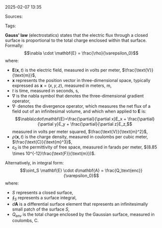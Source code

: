 2025-02-07 13:35

Sources: 

Tags:

**Gauss' law** (electrostatics) states that the electric flux through a closed surface is proportional to the total charge enclosed within that surface. Formally:
$$\nabla \cdot \mathbf{E} = \frac{\rho}{\varepsilon_0}$$
where:
- $\mathbf{E}(\mathbf{x},t)$ is the electric field, measured in volts per meter, $\frac{\text{V}}{\text{m}}$, 
- $\mathbf{x}$ represents the position vector in three-dimensional space, typically expressed as $\mathbf{x}=(x,y,z)$, measured in meters, $\text{m}$,
- $t$ is time, measured in seconds, $\text{s}$,
- $\nabla$ is the nabla symbol that denotes the three-dimensional gradient operator,
- $\nabla \cdot$ denotes the divergence operator, which measures the net flux of a field out of an infinitesimal volume, and which when applied to $\mathbf{E}$ is: $$\nabla\cdot\mathbf{E}=\frac{\partial}{\partial x}E_x + \frac{\partial}{\partial y}E_y + \frac{\partial}{\partial z}E_z,$$ measured in volts per meter squared, $\frac{\text{V}}{\text{m}^2}$,
- $\rho(\mathbf{x}, t)$ is the charge density, measured in coulombs per cubic meter, $\frac{\text{C}}{\text{m}^3}$,
- $\varepsilon_0$ is the permittivity of free space, measured in farads per meter, $(8.85 \times 10^{-12}\frac{\text{F}}{\text{m}})$.

Alternatively, in integral form: $$\oint_S \mathbf{E} \cdot d\mathbf{A} = \frac{Q_\text{enc}}{\varepsilon_0}$$ where:
- $S$ represents a closed surface,
- $\oint_S$ represents a surface integral, 
- $d\mathbf{A}$ is a differential surface element that represents an infinitesimally small patch of the surface $S$,
- $Q_\text{env}$ is the total charge enclosed by the Gaussian surface, measured in coulombs, $\text{C}$.